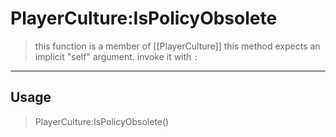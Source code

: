 # PlayerCulture:IsPolicyObsolete
> this function is a member of [[PlayerCulture]]
> this method expects an implicit "self" argument. invoke it with `:`
-----
## Usage
> PlayerCulture:IsPolicyObsolete()
